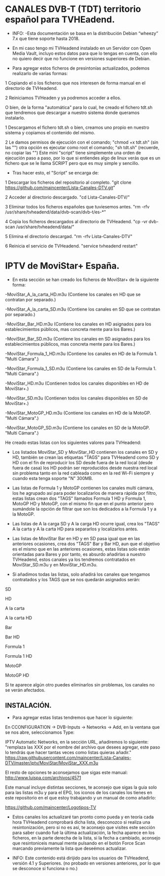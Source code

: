 CANALES DVB-T (TDT) territorio español para TVHEadend.
======================================================
* INFO: -Esta documentación se basa en la distribución Debian “wheezy” 7.x que tiene soporte hasta 2018.

+ En mi caso tengo mi TVHeadend instalado en un Servidor con Open Media Vault, incluyo estos datos para que lo tengas en cuenta, con ello no quiero decir que no funcione en versiones superiores de Debian.

+ Para agregar estos ficheros de presintonías actualizados, podemos realizarlo de varias formas:

1 Copiando el o los ficheros que nos interesen de forma manual en el directorio de TVHeadend.

2 Reiniciamos TVHeaden y ya podremos acceder a ellos.

O bien, de la forma "automática" para lo cual, he creado el fichero tdt.sh que tendremos que descargar a nuestro sistema donde queramos instalarlo.

1 Descargamos el fichero tdt.sh o bien, creamos uno propio en nuestro sistema y copiamos el contenido del mismo.

2 Le damos permisos de ejecución con el comando; "chmod +x tdt.sh" (sin las "") otra opción es ejecutar como root el comando; "sh tdt.sh" (recuerde, no copiar las "") Este mini "script" tiene simplemente una orden de ejecución paso a paso, por lo que si entiendes algo de linux verás que es un fichero que se le llama SCRIPT pero que es muy simple y sencillo.

+ Tras hacer esto, el "Script" se encarga de:

1 Descargar los ficheros del repositorio al completo. "git clone https://github.com/maincenter/Lista-Canales-DTV.git"

2 Acceder al directorio descargado. "cd Lista-Canales-DTV/"

3 Eliminar todos los ficheros españoles que tuviesemos antes. "rm -rfv /usr/share/tvheadend/data/dvb-scan/dvb-t/es-*" 

4 Copia los ficheros descargados al directorio de TVHeadend. "cp -vr dvb-scan /usr/share/tvheadend/data/"

5 Elimina el directorio descargad. "rm -rfv Lista-Canales-DTV"

6 Reinicia el servicio de TVHeadend. "service tvheadend restart"


IPTV de MoviStar+ España.
=========================

+ En esta sección se han creado los ficheros de MoviStar+ de la siguiente forma:

 -MoviStar_A_la_carta_HD.m3u (Contiene los canales en HD que se contratan por separado.)

 -MoviStar_A_la_carta_SD.m3u (Contiene los canales en SD que se contratan por separado.)

 -MoviStar_Bar_HD.m3u (Contiene los canales en HD asignados para los establecimientos públicos, mas concreta mente para los Bares.)

 -MoviStar_Bar_SD.m3u (Contiene los canales en SD asignados para los establecimientos públicos, mas concreta mente para los Bares.)

 -MoviStar_Formula_1_HD.m3u (Contiene los canales en HD de la Formula 1. "Multi Cámara".)

 -MoviStar_Formula_1_SD.m3u (Contiene los canales en SD de la Formula 1. "Multi Cámara".)

 -MoviStar_HD.m3u (Contienen todos los canales disponibles en HD de MoviStar+.)

 -MoviStar_SD.m3u (Contienen todos los canales disponibles en SD de MoviStar+.)

 -MoviStar_MotoGP_HD.m3u (Contiene los canales en HD de la MotoGP. "Multi Cámara".)

 -MoviStar_MotoGP_SD.m3u (Contiene los canales en SD de la MotoGP. "Multi Cámara".)

He creado estas listas con los siguientes valores para TVHeadend:

+ Los listados MoviStar_SD y MoviStar_HD contienen los canales en SD y HD, también se crean las etiquetas "TAGS" para TVHeadend como SD y HD con el fín de reproducir los SD desde fuera de la red local (desde fuera de casa) los HD podrán ser reproducidos desde nuestra red local sin problema tanto en la red cableada como en la red Wi-Fi siempre y cuando esta tenga soporte "N" 300MB.

+ Las listas de Formula 1 y MotoGP contienen los canales multi cámara, los he agrupado así para poder localizarlos de manera rápida por filtro, estas listas crean dos "TAGS" llamados Formula 1 HD y Formula 1, MotoGP HD y MotoGP, con el mismo fin que en el punto anterior pero sumándole la opción de filtrar que son los dedicados a la Formula 1 y a la MotoGP.

+ Las listas de A la carga SD y A la carga HD ocurre igual, crea los "TAGS" A la carta y A la carta HD para separarlos y localizarlos antes.

+ Las listas de MoviStar Bar en HD y en SD pasa igual que en las anteriores ocasiones, crea dos "TAGS" Bar y Bar HD, aun que el objetivo es el mismo que en las anteriores ocasiones, estas listas solo están orientadas para Bares y por tanto, es absurdo añadirlas a nuestro TVHeadend, estos canales ya los tendremos contratados en MoviStar_SD.m3u y en MoviStar_HD.m3u.

+ Si añadimos todas las listas, solo añadirá los canales que tengamos contratados y los TAGS que se nos quedarán asignados serán:

 SD

 HD

 A la carta

 A la carta HD


 Bar

 Bar HD

 Formula 1

 Formula 1 HD

 MotoGP

 MotoGP HD

 Si te aparece algún otro puedes eliminarlos sin problemas, los canales no se verán afectados.


INSTALACIÓN.
------------

+ Para agregar estas listas tendremos que hacer lo siguiente:

En CCONFIGURATION -> DVB-Inputs -> Networks -> Add, en la ventana que se nos abre, seleccionamos Type: 

IPTV Automatic Networks, en la sección URL, añadiremos lo siguiente: "remplaza las XXX por el nombre del archivo que desees agregar, este paso lo tendrás que hacer tantas veces como listas quieras añadir."
https://raw.githubusercontent.com/maincenter/Lista-Canales-DTV/master/iptv/MoviStar/MoviStar_XXX.m3u

El resto de opciones te aconsejamos que sigas este manual: http://www.luispa.com/archivos/4571

Este manual incluye distintas secciones, te aconsejo que sigas la guia solo para las listas m3u y para el EPG, los iconos de los canales los tienes en este repositorio en el que estoy trabajando y un manual de como añadirlo:

https://github.com/maincenter/Logotipos-TV

+ Estos canales los actualizaré tan pronto como pueda y en teoría cada hora TVHeadend comprobará dicha lista, desconozco si realiza una resintonización, pero si no es así, te aconsejo que visites este sección para saber cuando fué la última actualización, la fecha aparece en los ficheros, en la parte derecha de la lista, si la fecha a cambiado, aconsejo que resintoniceis manual mente pulsando en el botón Force Scan marcando previamente la lista que deseémos actualizar.

* INFO: Este contenido está dirijido para los usuarios de TVHeadend, versión 4.1 y Superiores. (no probado en versiones anteriores, por lo que se desconoce si funciona o no.)